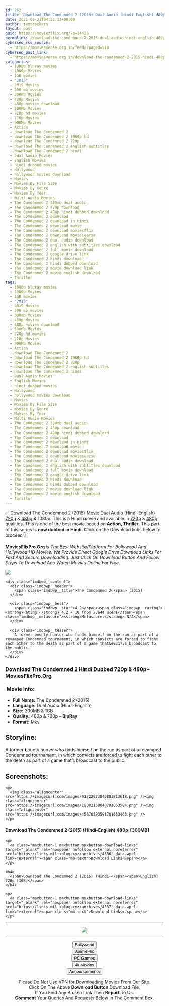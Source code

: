 ```yaml
---
id: 762
title: 'Download The Condemned 2 (2015) Dual Audio (Hindi-English) 480p [300MB] || 720p [1GB]'
date: 2021-08-31T04:23:13+00:00
author: tentrockers
layout: post
guid: https://moviezflix.org/?p=14436
permalink: /download-the-condemned-2-2015-dual-audio-hindi-english-480p-300mb-720p-1gb/
cyberseo_rss_source:
  - https://moviesverse.org.in/feed/?paged=518
cyberseo_post_link:
  - https://moviesverse.org.in/download-the-condemned-2-2015-hindi-480p-720p/
categories:
  - 1080p bluray movies
  - 1080p Movies
  - 1GB movies
  - "2015"
  - 2019 Movies
  - 300 mb movies
  - 300mb Movies
  - 480p Movies
  - 480p movies download
  - 500Mb Movies
  - 720p hd movies
  - 720p Movies
  - 900Mb Movies
  - Action
  - download The Condemned 2
  - download The Condemned 2 1080p hd
  - download The Condemned 2 720p
  - download The Condemned 2 english subtitles
  - download The Condemned 2 hindi
  - Dual Audio Movies
  - English Movies
  - hindi dubbed movies
  - Hollywood
  - hollywood movies download
  - Movies
  - Movies By File Size
  - Movies By Genre
  - Movies By Year
  - Multi Audio Movies
  - The Condemned 2 300mb dual audio
  - The Condemned 2 480p download
  - The Condemned 2 480p hindi dubbed download
  - The Condemned 2 download
  - The Condemned 2 download in hindi
  - The Condemned 2 download movie
  - The Condemned 2 download moviesflix
  - The Condemned 2 download moviesverse
  - The Condemned 2 dual audio download
  - The Condemned 2 english with subtitles download
  - The Condemned 2 full movie download
  - The Condemned 2 google drive link
  - The Condemned 2 hindi download
  - The Condemned 2 hindi dubbed download
  - The Condemned 2 movie download link
  - The Condemned 2 movie english download
  - Thriller
tags:
  - 1080p bluray movies
  - 1080p Movies
  - 1GB movies
  - "2015"
  - 2019 Movies
  - 300 mb movies
  - 300mb Movies
  - 480p Movies
  - 480p movies download
  - 500Mb Movies
  - 720p hd movies
  - 720p Movies
  - 900Mb Movies
  - Action
  - download The Condemned 2
  - download The Condemned 2 1080p hd
  - download The Condemned 2 720p
  - download The Condemned 2 english subtitles
  - download The Condemned 2 hindi
  - Dual Audio Movies
  - English Movies
  - hindi dubbed movies
  - Hollywood
  - hollywood movies download
  - Movies
  - Movies By File Size
  - Movies By Genre
  - Movies By Year
  - Multi Audio Movies
  - The Condemned 2 300mb dual audio
  - The Condemned 2 480p download
  - The Condemned 2 480p hindi dubbed download
  - The Condemned 2 download
  - The Condemned 2 download in hindi
  - The Condemned 2 download movie
  - The Condemned 2 download moviesflix
  - The Condemned 2 download moviesverse
  - The Condemned 2 dual audio download
  - The Condemned 2 english with subtitles download
  - The Condemned 2 full movie download
  - The Condemned 2 google drive link
  - The Condemned 2 hindi download
  - The Condemned 2 hindi dubbed download
  - The Condemned 2 movie download link
  - The Condemned 2 movie english download
  - Thriller
---
```

<div class="thecontent clearfix">
  <p>
    ✅ Download The Condemned 2 (2015) <a href="https://moviesverse.org.in/category/movies/" data-wpel-link="internal">Movie</a> Dual Audio (Hindi-English) <a href="https://moviesverse.org.in/720p-movies/" data-wpel-link="internal">720p</a>&nbsp;&&nbsp;<a href="https://moviesverse.org.in/480p-movies/" data-wpel-link="internal">480p</a> & 1080p. This is a Hindi movie and available in <a href="https://moviesverse.org.in/720p-movies/" data-wpel-link="internal">720p</a>&nbsp;&&nbsp;<a href="https://moviesverse.org.in/480p-movies/" data-wpel-link="internal">480p</a> qualities. This is one of the best movie based on <strong>Action, Thriller</strong>. This part of this series is <strong>now dubbed in <span>Hindi.&nbsp;</span></strong><span>Click on the Download links below to proceed👇</span>
  </p>
  
  <p>
    <strong><span>MoviesFlixPro.Org&nbsp;</span></strong><em>is The Best Website/Platform For Bollywood And Hollywood HD Movies. We Provide Direct Google Drive Download Links For Fast And Secure Downloading. Just Click On Download Button And Follow Steps To&nbsp;Download And Watch Movies Online For Free.</em>
  </p>
  
  <div class="imdbwp imdbwp--movie dark">
    <div class="imdbwp__thumb">
      <a class="imdbwp__link" target="_blank" title="The Condemned 2" href="https://www.imdb.com/title/tt4151192/" rel="nofollow external noopener noreferrer" data-wpel-link="external"><img class="imdbwp__img" src="https://m.media-amazon.com/images/M/MV5BMTQ3MDg2Mzc0MF5BMl5BanBnXkFtZTgwODk0ODM5NjE@._V1_SX300.jpg" /></a>
    </div>
    
    <div class="imdbwp__content">
      <div class="imdbwp__header">
        <span class="imdbwp__title">The Condemned 2</span> (2015)
      </div>
      
      <div class="imdbwp__belt">
        <span class="imdbwp__star">4.2</span><span class="imdbwp__rating"><strong>Rating:</strong> 4.2 / 10 from 2,644 users</span><span class="imdbwp__metascore"><strong>Metascore:</strong> N/A</span>
      </div>
      
      <div class="imdbwp__teaser">
        A former bounty hunter who finds himself on the run as part of a revamped Condemned tournament, in which convicts are forced to fight each other to the death as part of a game that&#8217;s broadcast to the public.
      </div>
    </div>
  </div>
  
  <h3>
    <span>Download The Condemned 2 Hindi Dubbed 720p & 480p~ MoviesFlixPro.Org</span>
  </h3>
  
  <h3>
    <span>&nbsp;Movie Info:&nbsp;</span>
  </h3>
  
  <ul>
    <li>
      <strong>Full Name: </strong>The Condemned 2 (2015)
    </li>
    <li>
      <strong>Language:</strong> Dual Audio (Hindi-English)
    </li>
    <li>
      <strong>Size:</strong> 300MB & 1GB
    </li>
    <li>
      <strong>Quality:</strong> 480p & 720p – <span><strong>BluRay</strong></span>
    </li>
    <li>
      <strong>Format:</strong>&nbsp;Mkv
    </li>
  </ul>
  
  <h2>
    <span>Storyline:</span>
  </h2>
  
  <p>
    A former bounty hunter who finds himself on the run as part of a revamped Condemned tournament, in which convicts are forced to fight each other to the death as part of a game that’s broadcast to the public.
  </p>
  
  <div class="summary_text">
    <h2>
      <span>Screenshots:</span>
    </h2>
    
    <p>
      <img class="aligncenter" src="https://imagecurl.com/images/91722923846803813618.png" /><img class="aligncenter" src="https://imagecurl.com/images/18302158040791853584.png" /><img class="aligncenter" src="https://imagecurl.com/images/45670593591781653463.png" />
    </p>
  </div>
  
  <div class="inline canwrap">
    <h4>
      <span>Download The Condemned 2 (2015) (Hindi-English) </span><span>480p&nbsp; [300MB]</span>
    </h4>
    
    <p>
      <a class="maxbutton-1 maxbutton maxbutton-download-links" target="_blank" rel="noopener nofollow external noreferrer" href="https://links.mflixblog.xyz/archives/4536" data-wpel-link="external"><span class="mb-text">Download Links</span></a>
    </p>
    
    <h4>
      <span>Download The Condemned 2 (2015) (Hindi-</span><span>English) 720p [1GB]</span>
    </h4>
    
    <p>
      <a class="maxbutton-1 maxbutton maxbutton-download-links" target="_blank" rel="noopener nofollow external noreferrer" href="https://links.mflixblog.xyz/archives/4537" data-wpel-link="external"><span class="mb-text">Download Links</span></a>
    </p>
  </div>
</div>

<center>
  </p> 
  
  <hr />
  
  <p>
    <a href="http://gdrivepro.xyz/join.php" data-wpel-link="external" target="_blank" rel="nofollow external noopener noreferrer"><img src="https://i.imgur.com/FhMdWdW.png" /></a>
  </p>
  
  <hr />
  
  <p>
    <a href="https://dogemovies.xyz" target="_blank" data-wpel-link="external" rel="nofollow external noopener noreferrer"><button class="button button5">Bollywood</button></a><br /> <a href="https://animeflix.in" target="_blank" data-wpel-link="external" rel="nofollow external noopener noreferrer"><button class="button button5">AnimeFlix</button></a><br /> <a href="https://gamesflix.net/" target="_blank" data-wpel-link="external" rel="nofollow external noopener noreferrer"><button class="button button5">PC Games</button></a><br /> <a href="https://uhdmovies.in" target="_blank" data-wpel-link="external" rel="nofollow external noopener noreferrer"><button class="button button5">4k Movies</button></a><br /> <a href="https://moviesverse.org.in/announcements/" target="_blank" data-wpel-link="internal" rel="noopener"><button class="button button5">Announcements</button></a>
  </p>
  
  <div class="alert alert-danger">
    Please Do Not Use VPN for Downloading Movies From Our Site.
  </div>
  
  <div class="alert alert-success">
    Click On The Above <strong>Download Button</strong> Download File.
  </div>
  
  <div class="alert alert-warning">
    If You Find Any Broken Link Then <strong>Report</strong> To Us.
  </div>
  
  <div class="alert alert-info">
    <strong>Comment</strong> Your Queries And Requests Below In The Comment Box.
  </div>
  
  <p>
    </center>
  </p>